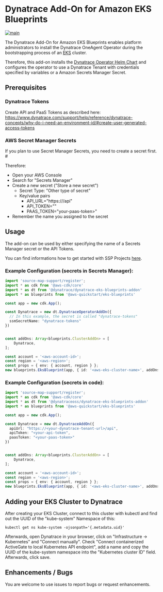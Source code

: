 # Dynatrace Add-On for Amazon EKS Blueprints
[![main](https://github.com/dynatrace-oss/dynatrace-eks-blueprints-addon/actions/workflows/main.yml/badge.svg)](https://github.com/dynatrace-oss/dynatrace-eks-blueprints-addon/actions/workflows/main.yml)

The Dynatrace Add-On for Amazon EKS Blueprints enables platform administrators to install the Dynatrace OneAgent Operator during the bootstrapping process of an [EKS](https://aws.amazon.com/eks/) cluster.

Therefore, this add-on installs the [Dynatrace Operator Helm Chart](https://github.com/Dynatrace/helm-charts/tree/master/dynatrace-operator) and configures the operator to use a Dynatrace Tenant with credentials specified by variables or a Amazon Secrets Manager Secret.

## Prerequisites

### Dynatrace Tokens
Create API and PaaS Tokens as described here: https://www.dynatrace.com/support/help/reference/dynatrace-concepts/why-do-i-need-an-environment-id/#create-user-generated-access-tokens

### AWS Secret Manager Secrets
If you plan to use Secret Manager Secrets, you need to create a secret first. #

Therefore:
* Open your AWS Console
* Search for "Secrets Manager"
* Create a new secret ("Store a new secret")
  * Secret Type: "Other type of secret"
  * Key/value pairs
    * API_URL="https://<dynatrace-tenant-url>/api"
    * API_TOKEN="<your-api-token>"
    * PAAS_TOKEN="your-paas-token>"
* Remember the name you assigned to the secret

## Usage
The add-on can be used by either specifying the name of a Secrets Manager secret or the API Tokens.

You can find informations how to get started with SSP Projects [here](https://aws-quickstart.github.io/cdk-eks-blueprints/getting-started/). 

### Example Configuration (secrets in Secrets Manager):
```typescript
import 'source-map-support/register';
import * as cdk from '@aws-cdk/core'
import * as dt from '@dynatrace/dynatrace-eks-blueprints-addon'
import * as blueprints from '@aws-quickstart/eks-blueprints'

const app = new cdk.App();

const Dynatrace = new dt.DynatraceOperatorAddOn({
  // In this example, the secret is called "dynatrace-tokens"
  ssmSecretName: "dynatrace-tokens"
})


const addOns: Array<blueprints.ClusterAddOn> = [
    Dynatrace,
];

const account = '<aws-account-id>';
const region = '<aws-region>';
const props = { env: { account, region } };
new blueprints.EksBlueprint(app, { id: '<aws-eks-cluster-name>', addOns}, props);
```

### Example Configuration (secrets in code):

```typescript
import 'source-map-support/register';
import * as cdk from '@aws-cdk/core'
import * as dt from '@dynatraceoss/dynatrace-eks-blueprints-addon'
import * as blueprints from '@aws-quickstart/eks-blueprints'

const app = new cdk.App();

const Dynatrace = new dt.DynatraceAddOn({
  apiUrl: "https://<your-dynatrace-tenant-url>/api",
  apiToken: "<your-api-token",
  paasToken: "<your-paas-token>"
})


const addOns: Array<blueprints.ClusterAddOn> = [
    Dynatrace,
];

const account = '<aws-account-id>';
const region = '<aws-region>';
const props = { env: { account, region } };
new blueprints.EksBlueprint(app, { id: '<aws-eks-cluster-name>', addOns}, props);
```

## Adding your EKS Cluster to Dynatrace
After creating your EKS Cluster, connect to this cluster with kubectl and find out the UUID of the "kube-system" Namespace of this:
```
kubectl get ns kube-system -ojsonpath='{.metadata.uid}'
```

Afterwards, open Dynatrace in your browser, click on "Infrastructure -> Kubernetes" and "Connect manually". Check "Connect containerized ActiveGate to local Kubernetes API endpoint", add a name and copy the UUID of the kube-system namespace into the "Kubernetes cluster ID" field. Afterwards, click save.

## Enhancements / Bugs 
You are welcome to use issues to report bugs or request enhancements.

